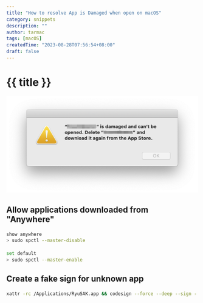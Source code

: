 ```yaml
---
title: "How to resolve App is Damaged when open on macOS"
category: snippets
description: ""
author: tarmac
tags: [macOS]
createdTime: "2023-08-28T07:56:54+08:00"
draft: false
---
```


# {{ title }}

![APPISDAMAGED](/public/img/app-is-damaged.png)

## Allow applications downloaded from "Anywhere"

```bash
show anywhere
> sudo spctl --master-disable

set default
> sudo spctl --master-enable
```

## Create a fake sign for unknown app

```bash
xattr -rc /Applications/RyuSAK.app && codesign --force --deep --sign - /Applications/RyuSAK.app
```

